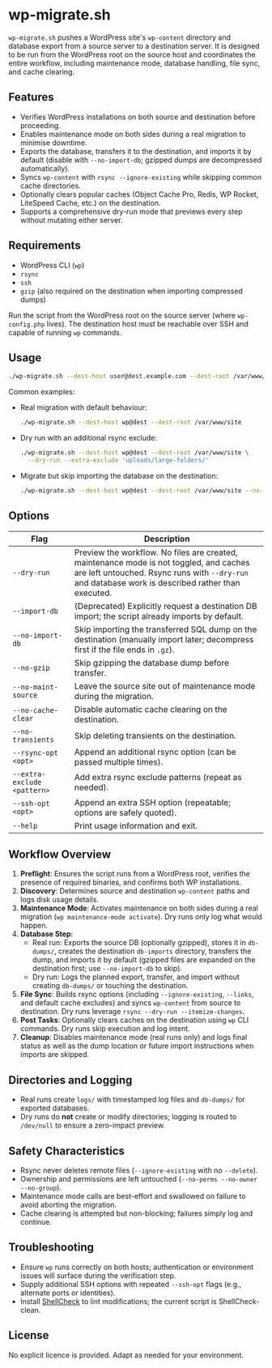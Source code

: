 # wp-migrate.sh

`wp-migrate.sh` pushes a WordPress site's `wp-content` directory and database export from a source server to a destination server. It is designed to be run from the WordPress root on the source host and coordinates the entire workflow, including maintenance mode, database handling, file sync, and cache clearing.

## Features
- Verifies WordPress installations on both source and destination before proceeding.
- Enables maintenance mode on both sides during a real migration to minimise downtime.
- Exports the database, transfers it to the destination, and imports it by default (disable with `--no-import-db`; gzipped dumps are decompressed automatically).
- Syncs `wp-content` with `rsync --ignore-existing` while skipping common cache directories.
- Optionally clears popular caches (Object Cache Pro, Redis, WP Rocket, LiteSpeed Cache, etc.) on the destination.
- Supports a comprehensive dry-run mode that previews every step without mutating either server.

## Requirements
- WordPress CLI (`wp`)
- `rsync`
- `ssh`
- `gzip` (also required on the destination when importing compressed dumps)

Run the script from the WordPress root on the source server (where `wp-config.php` lives). The destination host must be reachable over SSH and capable of running `wp` commands.

## Usage
```bash
./wp-migrate.sh --dest-host user@dest.example.com --dest-root /var/www/site [options]
```

Common examples:
- Real migration with default behaviour:
  ```bash
  ./wp-migrate.sh --dest-host wp@dest --dest-root /var/www/site
  ```
- Dry run with an additional rsync exclude:
  ```bash
  ./wp-migrate.sh --dest-host wp@dest --dest-root /var/www/site \
    --dry-run --extra-exclude 'uploads/large-folders/'
  ```
- Migrate but skip importing the database on the destination:
  ```bash
  ./wp-migrate.sh --dest-host wp@dest --dest-root /var/www/site --no-import-db
  ```

## Options
| Flag | Description |
| ---- | ----------- |
| `--dry-run` | Preview the workflow. No files are created, maintenance mode is not toggled, and caches are left untouched. Rsync runs with `--dry-run` and database work is described rather than executed. |
| `--import-db` | (Deprecated) Explicitly request a destination DB import; the script already imports by default. |
| `--no-import-db` | Skip importing the transferred SQL dump on the destination (manually import later; decompress first if the file ends in `.gz`). |
| `--no-gzip` | Skip gzipping the database dump before transfer. |
| `--no-maint-source` | Leave the source site out of maintenance mode during the migration. |
| `--no-cache-clear` | Disable automatic cache clearing on the destination. |
| `--no-transients` | Skip deleting transients on the destination. |
| `--rsync-opt <opt>` | Append an additional rsync option (can be passed multiple times). |
| `--extra-exclude <pattern>` | Add extra rsync exclude patterns (repeat as needed). |
| `--ssh-opt <opt>` | Append an extra SSH option (repeatable; options are safely quoted). |
| `--help` | Print usage information and exit. |

## Workflow Overview
1. **Preflight**: Ensures the script runs from a WordPress root, verifies the presence of required binaries, and confirms both WP installations.
2. **Discovery**: Determines source and destination `wp-content` paths and logs disk usage details.
3. **Maintenance Mode**: Activates maintenance on both sides during a real migration (`wp maintenance-mode activate`). Dry runs only log what would happen.
4. **Database Step**:
   - Real run: Exports the source DB (optionally gzipped), stores it in `db-dumps/`, creates the destination `db-imports` directory, transfers the dump, and imports it by default (gzipped files are expanded on the destination first; use `--no-import-db` to skip).
   - Dry run: Logs the planned export, transfer, and import without creating `db-dumps/` or touching the destination.
5. **File Sync**: Builds rsync options (including `--ignore-existing`, `--links`, and default cache excludes) and syncs `wp-content` from source to destination. Dry runs leverage `rsync --dry-run --itemize-changes`.
6. **Post Tasks**: Optionally clears caches on the destination using `wp` CLI commands. Dry runs skip execution and log intent.
7. **Cleanup**: Disables maintenance mode (real runs only) and logs final status as well as the dump location or future import instructions when imports are skipped.

## Directories and Logging
- Real runs create `logs/` with timestamped log files and `db-dumps/` for exported databases.
- Dry runs do **not** create or modify directories; logging is routed to `/dev/null` to ensure a zero-impact preview.

## Safety Characteristics
- Rsync never deletes remote files (`--ignore-existing` with no `--delete`).
- Ownership and permissions are left untouched (`--no-perms --no-owner --no-group`).
- Maintenance mode calls are best-effort and swallowed on failure to avoid aborting the migration.
- Cache clearing is attempted but non-blocking; failures simply log and continue.

## Troubleshooting
- Ensure `wp` runs correctly on both hosts; authentication or environment issues will surface during the verification step.
- Supply additional SSH options with repeated `--ssh-opt` flags (e.g., alternate ports or identities).
- Install [ShellCheck](https://www.shellcheck.net/) to lint modifications; the current script is ShellCheck-clean.

## License
No explicit licence is provided. Adapt as needed for your environment.
